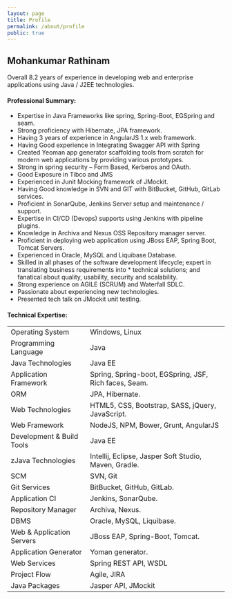 ```yaml
---
layout: page
title: Profile
permalink: /about/profile
public: true
---
```



## Mohankumar Rathinam
Overall 8.2 years of experience in developing web and enterprise applications using Java / J2EE technologies.

#### **Professional Summary:**

* Expertise in Java Frameworks like spring, Spring-Boot, EGSpring and seam. 
* Strong proficiency with Hibernate, JPA framework.
* Having 3 years of experience in AngularJS 1.x web framework.
* Having Good experience in Integrating Swagger API with Spring 
* Created Yeoman app generator scaffolding tools from scratch for modern web applications by providing various prototypes. 
* Strong in spring security – Form Based, Kerberos and OAuth. 
* Good Exposure in Tibco and JMS
* Experienced in Junit Mocking framework of JMockit.
* Having Good knowledge in SVN and GIT with BitBucket, GitHub, GitLab services.
* Proficient in SonarQube, Jenkins Server setup and maintenance / support. 
* Expertise in CI/CD (Devops) supports using Jenkins with pipeline plugins.
* Knowledge in Archiva and Nexus OSS Repository manager server. 
* Proficient in deploying web application using JBoss EAP, Spring Boot, Tomcat Servers.
* Experienced in Oracle, MySQL and Liquibase Database.
* Skilled in all phases of the software development lifecycle; expert in translating business requirements into * technical solutions; and fanatical about quality, usability, security and scalability.
* Strong experience on AGILE (SCRUM) and Waterfall SDLC.
* Passionate about experiencing new technologies.
* Presented tech talk on JMockit unit testing. 

#### **Technical Expertise:**

|                       |                           |
| -------------         |:-------------             |
| Operating System      | Windows, Linux            |
| Programming Language  | Java                      |
| Java Technologies     | Java EE                   |
| Application Framework | Spring, Spring-boot, EGSpring, JSF, Rich faces, Seam.                   |
| ORM                   | JPA, Hibernate.           |
| Web Technologies      | HTML5, CSS, Bootstrap, SASS, jQuery, JavaScript.                   |
| Web Framework         | NodeJS, NPM, Bower, Grunt, AngularJS                   |
| Development & Build Tools    | Java EE                   |
| zJava Technologies    | Intellij, Eclipse, Jasper Soft Studio, Maven, Gradle.                   |
| SCM                   | SVN, Git                  |
| Git Services          | BitBucket, GitHub, GitLab.|
| Application CI        | Jenkins, SonarQube.       |
| Repository Manager    | Archiva, Nexus.           |
| DBMS                  | Oracle, MySQL, Liquibase. |
| Web & Application Servers    | JBoss EAP, Spring-Boot, Tomcat.                   |
| Application Generator    | Yoman generator.                   |
| Web Services    | Spring REST API, WSDL                   |
| Project Flow    | Agile, JIRA                   |
| Java Packages    | Jasper API, JMockit                   |

